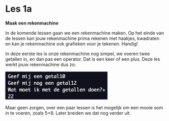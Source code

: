# Les 1a

**Maak een rekenmachine**

In de komende lessen gaan we een rekenmachine maken. Op het einde van de lessen kan jouw rekenmachine prima rekenen met haakjes, kwadraten en kan je rekenmachine ook grafieken voor je tekenen. Handig!

In deze eerste les is onze rekenmachine nog simpel, we voeren twee getallen in, en dan pas een operator. Dat is een keer of een plus. Deze les werkt jouw rekenmachine dus zo:

![](../../.gitbook/assets/image%20%285%29.png)

Maar geen zorgen, over een paar lessen is het mogelijk om een mooie som in te voeren, zoals 5+8. Later breiden we dat nog verder uit.



